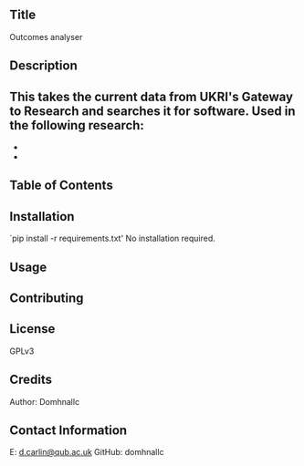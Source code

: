 ## Title
Outcomes analyser

## Description
This takes the current data from UKRI's Gateway to Research and searches it for software.  Used in the following research:
-
-
-

## Table of Contents

## Installation
`pip install -r requirements.txt'
No installation required.
## Usage

## Contributing

## License
GPLv3
## Credits
Author: Domhnallc
## Contact Information
E: d.carlin@qub.ac.uk
GitHub: domhnallc